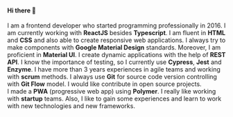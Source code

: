 #### Hi there 👋
I am a frontend developer who started programming professionally in 2016. I am currently working with **ReactJS** besides **Typescript**. I am fluent in **HTML** and **CSS** and also able to create responsive web applications. I always try to make components with **Google Material Design** standards. Moreover, I am proficient in **Material UI**. I create dynamic applications with the help of **REST API**. I know the importance of testing, so I currently use **Cypress**, **Jest** and **Enzyme**. I have more than 3 years experiences in agile teams and working with **scrum** methods. I always use **Git** for source code version controlling with **Git Flow** model. I would like contribute in open source projects.<br>
I made a **PWA** (progressive web app) using **Polymer**. I really like working with **startup** teams. Also, I like to gain some experiences and learn to work with new technologies and new frameworks.

<!--
**alirni/alirni** is a ✨ _special_ ✨ repository because its `README.md` (this file) appears on your GitHub profile.

Here are some ideas to get you started:

- 🔭 I’m currently working on ...
- 🌱 I’m currently learning ...
- 👯 I’m looking to collaborate on ...
- 🤔 I’m looking for help with ...
- 💬 Ask me about ...
- 📫 How to reach me: ...
- 😄 Pronouns: ...
- ⚡ Fun fact: ...
-->

